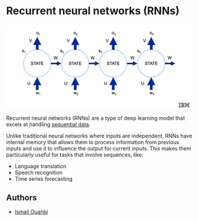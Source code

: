 
# Recurrent neural networks (RNNs)

![RNNs illustration](assets/images/RNN.jpeg)

Recurrent neural networks (RNNs) are a type of deep learning model that excels at handling [sequential data](https://mostly.ai/synthetic-data-dictionary/sequential-data#:~:text=Sequential%20data%20is%20data%20arranged,of%20numbers%20with%20a%20pattern.).

Unlike traditional neural networks where inputs are independent, RNNs have internal memory that allows them to process information from previous inputs and use it to influence the output for current inputs. This makes them particularly useful for tasks that involve sequences, like:

* Language translation
* Speech recognition
* Time series forecasting

## Authors

- [Ismail Ouahbi](https://www.linkedin.com/in/ismail-ouahbi/)
